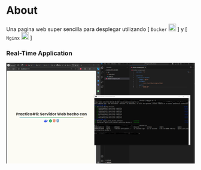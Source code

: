 # About
Una pagina web super sencilla para desplegar utilizando [ `Docker` <img src="https://img.icons8.com/?size=100&id=cdYUlRaag9G9&format=png&color=000000" width="20" height="20"> ] y [ `Nginx` <img src="https://img.icons8.com/?size=100&id=t2x6DtCn5Zzx&format=png&color=000000" width="20" height="20"> ]

### Real-Time Application

![imagen del programa en funcionamiento](img/running.png)
